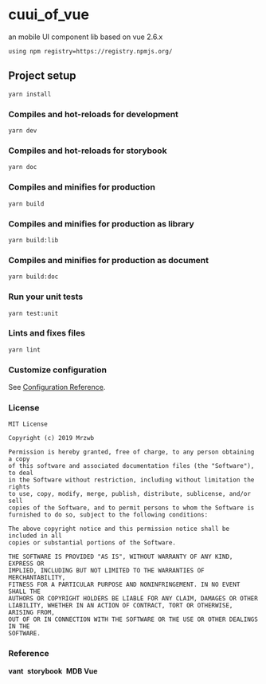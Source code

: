 # cuui_of_vue

an mobile UI component lib based on vue 2.6.x

```
using npm registry=https://registry.npmjs.org/
```

## Project setup
```
yarn install
```

### Compiles and hot-reloads for development
```
yarn dev
```

### Compiles and hot-reloads for storybook
```
yarn doc
```

### Compiles and minifies for production
```
yarn build
```

### Compiles and minifies for production as library
```
yarn build:lib
```

### Compiles and minifies for production as document
```
yarn build:doc
```

### Run your unit tests
```
yarn test:unit
```

### Lints and fixes files
```
yarn lint
```

### Customize configuration
See [Configuration Reference](https://cli.vuejs.org/config/).

### License
```
MIT License

Copyright (c) 2019 Mrzwb

Permission is hereby granted, free of charge, to any person obtaining a copy
of this software and associated documentation files (the "Software"), to deal
in the Software without restriction, including without limitation the rights
to use, copy, modify, merge, publish, distribute, sublicense, and/or sell
copies of the Software, and to permit persons to whom the Software is
furnished to do so, subject to the following conditions:

The above copyright notice and this permission notice shall be included in all
copies or substantial portions of the Software.

THE SOFTWARE IS PROVIDED "AS IS", WITHOUT WARRANTY OF ANY KIND, EXPRESS OR
IMPLIED, INCLUDING BUT NOT LIMITED TO THE WARRANTIES OF MERCHANTABILITY,
FITNESS FOR A PARTICULAR PURPOSE AND NONINFRINGEMENT. IN NO EVENT SHALL THE
AUTHORS OR COPYRIGHT HOLDERS BE LIABLE FOR ANY CLAIM, DAMAGES OR OTHER
LIABILITY, WHETHER IN AN ACTION OF CONTRACT, TORT OR OTHERWISE, ARISING FROM,
OUT OF OR IN CONNECTION WITH THE SOFTWARE OR THE USE OR OTHER DEALINGS IN THE
SOFTWARE.
```
### Reference
<b>vant</b>&nbsp;&nbsp;<b>storybook</b>&nbsp;&nbsp;<b>MDB Vue</b>







